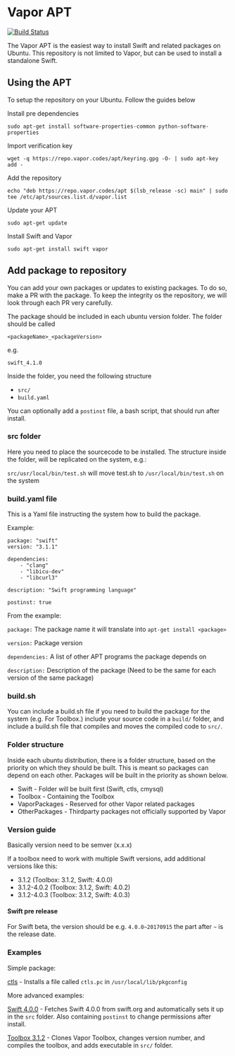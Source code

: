 # Vapor APT

[![Build Status](https://jenkins.vapor.cloud/buildStatus/icon?job=vapor-apt-build)](https://jenkins.vapor.cloud/job/vapor-apt-build)

The Vapor APT is the easiest way to install Swift and related packages on Ubuntu. This repository is not limited to Vapor, but can be used to install a standalone Swift.

## Using the APT

To setup the repository on your Ubuntu. Follow the guides below

Install pre dependencies

```
sudo apt-get install software-properties-common python-software-properties
```

Import verification key

```
wget -q https://repo.vapor.codes/apt/keyring.gpg -O- | sudo apt-key add -
```

Add the repository

```
echo "deb https://repo.vapor.codes/apt $(lsb_release -sc) main" | sudo tee /etc/apt/sources.list.d/vapor.list
```

Update your APT

```
sudo apt-get update
```

Install Swift and Vapor

```
sudo apt-get install swift vapor
```

## Add package to repository

You can add your own packages or updates to existing packages. To do so, make a PR with the package. To keep the integrity os the repository, we will look through each PR very carefully.

The package should be included in each ubuntu version folder. The folder should be called

`<packageName>_<packageVersion>`

e.g.

`swift_4.1.0`

Inside the folder, you need the following structure

* `src/`
* `build.yaml`

You can optionally add a `postinst` file, a bash script, that should run after install.

### src folder

Here you need to place the sourcecode to be installed. The structure inside the folder, will be replicated on the system, e.g.:

`src/usr/local/bin/test.sh` will move test.sh to `/usr/local/bin/test.sh` on the system

### build.yaml file

This is a Yaml file instructing the system how to build the package.

Example:

```
package: "swift"
version: "3.1.1"

dependencies:
    - "clang"
    - "libicu-dev"
    - "libcurl3"

description: "Swift programming language"

postinst: true
```

From the example:

`package:` The package name it will translate into `apt-get install <package>`

`version:` Package version

`dependencies:` A list of other APT programs the package depends on

`description:` Description of the package (Need to be the same for each version of the same package)

### build.sh

You can include a build.sh file if you need to build the package for the system (e.g. For Toolbox.) include your source code in a `build/` folder, and include a build.sh file that compiles and moves the compiled code to `src/`.

### Folder structure

Inside each ubuntu distribution, there is a folder structure, based on the priority on which they should be built. This is meant so packages can depend on each other. Packages will be built in the priority as shown below.

* Swift - Folder will be built first (Swift, ctls, cmysql)
* Toolbox - Containing the Toolbox
* VaporPackages - Reserved for other Vapor related packages
* OtherPackages - Thirdparty packages not officially supported by Vapor

### Version guide

Basically version need to be semver (x.x.x)

If a toolbox need to work with multiple Swift versions, add additional versions like this:

* 3.1.2 (Toolbox: 3.1.2, Swift: 4.0.0)
* 3.1.2-4.0.2 (Toolbox: 3.1.2, Swift: 4.0.2)
* 3.1.2-4.0.3 (Toolbox: 3.1.2, Swift: 4.0.3)

#### Swift pre release

For Swift beta, the version should be e.g. `4.0.0~20170915` the part after `~` is the release date.

### Examples

Simple package:

[ctls](./16.04/Swift/ctls_1.0.1) - Installs a file called `ctls.pc` in `/usr/local/lib/pkgconfig`

More advanced examples:

[Swift 4.0.0](./16.04/Swift/swift_4.0.0) - Fetches Swift 4.0.0 from swift.org and automatically sets it up in the `src` folder. Also containing `postinst` to change permissions after install.

[Toolbox 3.1.2](./16.04/Toolbox/vapor_3.1.2) - Clones Vapor Toolbox, changes version number, and compiles the toolbox, and adds executable in `src/` folder.
